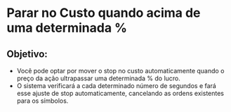 # Parar no Custo quando acima de uma determinada %

## Objetivo:

- Você pode optar por mover o stop no custo automaticamente quando o preço da ação ultrapassar uma determinada % do lucro.
- O sistema verificará a cada determinado número de segundos e fará esse ajuste de stop automaticamente, cancelando as ordens existentes para os símbolos.

